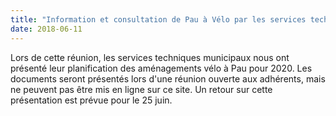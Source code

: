 ```yaml
---
title: "Information et consultation de Pau à Vélo par les services techniques municipaux"
date: 2018-06-11
---
```


Lors de cette réunion, les services techniques municipaux nous ont présenté
leur planification des aménagements vélo à Pau pour 2020.
Les documents seront présentés lors d'une réunion ouverte aux adhérents, mais
ne peuvent pas être mis en ligne sur ce site.
Un retour sur cette présentation est prévue pour le 25 juin.
